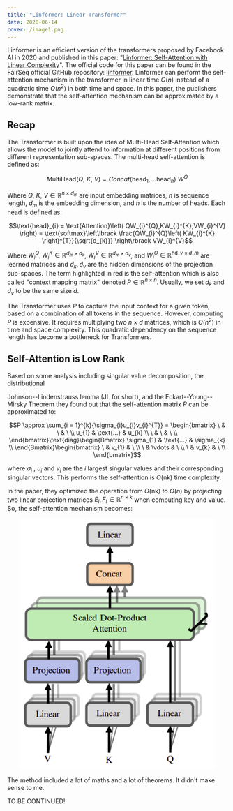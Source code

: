 ```yaml
---
title: "Linformer: Linear Transformer"
date: 2020-06-14
cover: /image1.png
---
```


Linformer is an efficient version of the transformers proposed by
Facebook AI in 2020 and published in this paper: "[Linformer:
Self-Attention with Linear
Complexity](https://arxiv.org/pdf/2006.04768.pdf)". The official code
for this paper can be found in the FairSeq official GitHub repository:
[linformer](https://github.com/pytorch/fairseq/tree/main/examples/linformer).
Linformer can perform the self-attention mechanism in the transformer in
linear time $O\left( n \right)$ instead of a quadratic time
$O\left( n^{2} \right)$ in both time and space. In this paper, the
publishers demonstrate that the self-attention mechanism can be
approximated by a low-rank matrix.

Recap
-----

The Transformer is built upon the idea of Multi-Head Self-Attention
which allows the model to jointly attend to information at different
positions from different representation sub-spaces. The multi-head
self-attention is defined as:

$$M\text{ultiHead}\left( Q,\ K,\ V \right) = Concat\left( \text{head}_{1},...\text{head}_{h} \right)\ W^{O}$$

Where $Q,\ K,\ V \in \mathbb{R}^{n \times d_{m}}$ are input embedding
matrices, $n$ is sequence length, $d_{m}$ is the embedding dimension,
and $h$ is the number of heads. Each head is defined as:

$$\text{head}_{i} = \text{Attention}\left( QW_{i}^{Q},KW_{i}^{K},VW_{i}^{V} \right) = \text{softmax}\left\lbrack \frac{QW_{i}^{Q}\left( KW_{i}^{K} \right)^{T}}{\sqrt{d_{k}}} \right\rbrack VW_{i}^{V}$$

Where <span>$W_{i}^{Q},W_{i}^{K} \in \mathbb{R}^{d_{m} \times d_{k}}$</span>,
<span>$W_{i}^{V} \in \mathbb{R}^{d_{m} \times d_{v}}$</span>, and
<span>$W_{i}^{O} \in \mathbb{R}^{\text{hd}\_{v} \times d\_{m}}$</span>
are learned matrices and $d_{k},d_{v}$ are the hidden dimensions of the
projection sub-spaces. The term highlighted in red is the self-attention
which is also called "context mapping matrix" denoted
<span>$P \in \mathbb{R}^{n \times n}$</span>. Usually, we set <span>$d_{k}$</span>
and <span>$d_{v}$</span> to be the same size <span>$d$</span>.


The Transformer uses $P$ to capture the input context for a given token,
based on a combination of all tokens in the sequence. However, computing
$P$ is expensive. It requires multiplying two $n \times d$ matrices,
which is $O\left( n^{2} \right)$ in time and space complexity. This
quadratic dependency on the sequence length has become a bottleneck for
Transformers.

Self-Attention is Low Rank
--------------------------

Based on some analysis including singular value decomposition, the
distributional

Johnson--Lindenstrauss lemma (JL for short), and the
Eckart--Young--Mirsky Theorem they found out that the self-attention
matrix $P$ can be approximated to:

$$P \approx \sum_{i = 1}^{k}{\sigma_{i}u_{i}v_{i}^{T}} = \begin{bmatrix}
\  & \  & \  \\
u_{1} & \text{...} & u_{k} \\
\  & \  & \  \\
\end{bmatrix}\text{diag}\begin{Bmatrix}
\sigma_{1} & \text{...} & \sigma_{k} \\
\end{Bmatrix}\begin{bmatrix}
\  & v_{1} & \  \\
\  & \vdots & \  \\
\  & v_{k} & \  \\
\end{bmatrix}$$

where $\sigma_{i}$ , $u_{i}$ and $v_{i}$ are the $i$ largest singular
values and their corresponding singular vectors. This performs the
self-attention is $O\left( \text{nk} \right)$ time complexity.

In the paper, they optimized the operation from
$O\left( \text{nk} \right)$ to $O\left( n \right)$ by projecting two
linear projection matrices $E_{i},F_{i} \in \mathbb{R}^{n \times k}$
when computing key and value. So, the self-attention mechanism becomes:

<div align="center">
    <img src="media/Linformer/image1.png" width=450>
</div>

The method included a lot of maths and a lot of theorems. It didn't make
sense to me.


TO BE CONTINUED!
